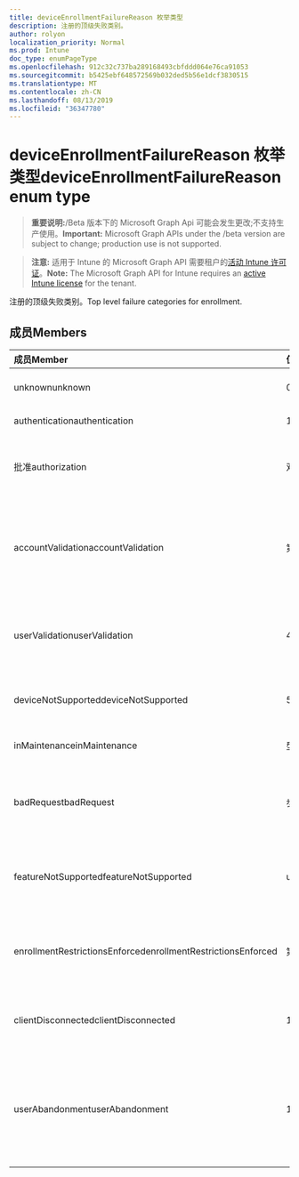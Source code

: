 ```yaml
---
title: deviceEnrollmentFailureReason 枚举类型
description: 注册的顶级失败类别。
author: rolyon
localization_priority: Normal
ms.prod: Intune
doc_type: enumPageType
ms.openlocfilehash: 912c32c737ba289168493cbfddd064e76ca91053
ms.sourcegitcommit: b5425ebf648572569b032ded5b56e1dcf3830515
ms.translationtype: MT
ms.contentlocale: zh-CN
ms.lasthandoff: 08/13/2019
ms.locfileid: "36347780"
---
```

# <a name="deviceenrollmentfailurereason-enum-type"></a><span data-ttu-id="d9f30-103">deviceEnrollmentFailureReason 枚举类型</span><span class="sxs-lookup"><span data-stu-id="d9f30-103">deviceEnrollmentFailureReason enum type</span></span>

> <span data-ttu-id="d9f30-104">**重要说明:**/Beta 版本下的 Microsoft Graph Api 可能会发生更改;不支持生产使用。</span><span class="sxs-lookup"><span data-stu-id="d9f30-104">**Important:** Microsoft Graph APIs under the /beta version are subject to change; production use is not supported.</span></span>

> <span data-ttu-id="d9f30-105">**注意:** 适用于 Intune 的 Microsoft Graph API 需要租户的[活动 Intune 许可证](https://go.microsoft.com/fwlink/?linkid=839381)。</span><span class="sxs-lookup"><span data-stu-id="d9f30-105">**Note:** The Microsoft Graph API for Intune requires an [active Intune license](https://go.microsoft.com/fwlink/?linkid=839381) for the tenant.</span></span>

<span data-ttu-id="d9f30-106">注册的顶级失败类别。</span><span class="sxs-lookup"><span data-stu-id="d9f30-106">Top level failure categories for enrollment.</span></span>

## <a name="members"></a><span data-ttu-id="d9f30-107">成员</span><span class="sxs-lookup"><span data-stu-id="d9f30-107">Members</span></span>
|<span data-ttu-id="d9f30-108">成员</span><span class="sxs-lookup"><span data-stu-id="d9f30-108">Member</span></span>|<span data-ttu-id="d9f30-109">值</span><span class="sxs-lookup"><span data-stu-id="d9f30-109">Value</span></span>|<span data-ttu-id="d9f30-110">说明</span><span class="sxs-lookup"><span data-stu-id="d9f30-110">Description</span></span>|
|:---|:---|:---|
|<span data-ttu-id="d9f30-111">unknown</span><span class="sxs-lookup"><span data-stu-id="d9f30-111">unknown</span></span>|<span data-ttu-id="d9f30-112">0</span><span class="sxs-lookup"><span data-stu-id="d9f30-112">0</span></span>|<span data-ttu-id="d9f30-113">默认值, 失败原因未知。</span><span class="sxs-lookup"><span data-stu-id="d9f30-113">Default value, failure reason is unknown.</span></span>|
|<span data-ttu-id="d9f30-114">authentication</span><span class="sxs-lookup"><span data-stu-id="d9f30-114">authentication</span></span>|<span data-ttu-id="d9f30-115">1</span><span class="sxs-lookup"><span data-stu-id="d9f30-115">1</span></span>|<span data-ttu-id="d9f30-116">身份验证失败</span><span class="sxs-lookup"><span data-stu-id="d9f30-116">Authentication failed</span></span>|
|<span data-ttu-id="d9f30-117">批准</span><span class="sxs-lookup"><span data-stu-id="d9f30-117">authorization</span></span>|<span data-ttu-id="d9f30-118">双面</span><span class="sxs-lookup"><span data-stu-id="d9f30-118">2</span></span>|<span data-ttu-id="d9f30-119">呼叫已通过身份验证, 但未获授权进行注册。</span><span class="sxs-lookup"><span data-stu-id="d9f30-119">Call was authenticated, but not authorized to enroll.</span></span>|
|<span data-ttu-id="d9f30-120">accountValidation</span><span class="sxs-lookup"><span data-stu-id="d9f30-120">accountValidation</span></span>|<span data-ttu-id="d9f30-121">第三章</span><span class="sxs-lookup"><span data-stu-id="d9f30-121">3</span></span>|<span data-ttu-id="d9f30-122">无法验证注册帐户。</span><span class="sxs-lookup"><span data-stu-id="d9f30-122">Failed to validate the account for enrollment.</span></span> <span data-ttu-id="d9f30-123">(帐户被阻止, 未启用注册)</span><span class="sxs-lookup"><span data-stu-id="d9f30-123">(Account blocked, enrollment not enabled)</span></span>|
|<span data-ttu-id="d9f30-124">userValidation</span><span class="sxs-lookup"><span data-stu-id="d9f30-124">userValidation</span></span>|<span data-ttu-id="d9f30-125">4</span><span class="sxs-lookup"><span data-stu-id="d9f30-125">4</span></span>|<span data-ttu-id="d9f30-126">无法验证用户。</span><span class="sxs-lookup"><span data-stu-id="d9f30-126">User could not be validated.</span></span> <span data-ttu-id="d9f30-127">(用户不存在, 缺少许可证)</span><span class="sxs-lookup"><span data-stu-id="d9f30-127">(User does not exist, missing license)</span></span>|
|<span data-ttu-id="d9f30-128">deviceNotSupported</span><span class="sxs-lookup"><span data-stu-id="d9f30-128">deviceNotSupported</span></span>|<span data-ttu-id="d9f30-129">5</span><span class="sxs-lookup"><span data-stu-id="d9f30-129">5</span></span>|<span data-ttu-id="d9f30-130">移动设备管理不支持设备。</span><span class="sxs-lookup"><span data-stu-id="d9f30-130">Device is not supported for mobile device management.</span></span>|
|<span data-ttu-id="d9f30-131">inMaintenance</span><span class="sxs-lookup"><span data-stu-id="d9f30-131">inMaintenance</span></span>|<span data-ttu-id="d9f30-132">型</span><span class="sxs-lookup"><span data-stu-id="d9f30-132">6</span></span>|<span data-ttu-id="d9f30-133">帐户处于维护中。</span><span class="sxs-lookup"><span data-stu-id="d9f30-133">Account is in maintenance.</span></span>|
|<span data-ttu-id="d9f30-134">badRequest</span><span class="sxs-lookup"><span data-stu-id="d9f30-134">badRequest</span></span>|<span data-ttu-id="d9f30-135">步</span><span class="sxs-lookup"><span data-stu-id="d9f30-135">7</span></span>|<span data-ttu-id="d9f30-136">客户端发送了服务无法理解/支持的请求。</span><span class="sxs-lookup"><span data-stu-id="d9f30-136">Client sent a request that is not understood/supported by the service.</span></span>|
|<span data-ttu-id="d9f30-137">featureNotSupported</span><span class="sxs-lookup"><span data-stu-id="d9f30-137">featureNotSupported</span></span>|<span data-ttu-id="d9f30-138">utf-8</span><span class="sxs-lookup"><span data-stu-id="d9f30-138">8</span></span>|<span data-ttu-id="d9f30-139">此帐户不支持此注册使用的功能。</span><span class="sxs-lookup"><span data-stu-id="d9f30-139">Feature(s) used by this enrollment are not supported for this account.</span></span>|
|<span data-ttu-id="d9f30-140">enrollmentRestrictionsEnforced</span><span class="sxs-lookup"><span data-stu-id="d9f30-140">enrollmentRestrictionsEnforced</span></span>|<span data-ttu-id="d9f30-141">第</span><span class="sxs-lookup"><span data-stu-id="d9f30-141">9</span></span>|<span data-ttu-id="d9f30-142">由管理员配置的注册限制阻止了此注册。</span><span class="sxs-lookup"><span data-stu-id="d9f30-142">Enrollment restrictions configured by admin blocked this enrollment.</span></span>|
|<span data-ttu-id="d9f30-143">clientDisconnected</span><span class="sxs-lookup"><span data-stu-id="d9f30-143">clientDisconnected</span></span>|<span data-ttu-id="d9f30-144">10 </span><span class="sxs-lookup"><span data-stu-id="d9f30-144">10</span></span>|<span data-ttu-id="d9f30-145">客户端超时或注册被 enduser 中止。</span><span class="sxs-lookup"><span data-stu-id="d9f30-145">Client timed out or enrollment was aborted by enduser.</span></span>|
|<span data-ttu-id="d9f30-146">userAbandonment</span><span class="sxs-lookup"><span data-stu-id="d9f30-146">userAbandonment</span></span>|<span data-ttu-id="d9f30-147">11x17</span><span class="sxs-lookup"><span data-stu-id="d9f30-147">11</span></span>|<span data-ttu-id="d9f30-148">注册已被 enduser 放弃。</span><span class="sxs-lookup"><span data-stu-id="d9f30-148">Enrollment was abandoned by enduser.</span></span> <span data-ttu-id="d9f30-149">(Enduser 已开始加入, 但无法及时完成它)</span><span class="sxs-lookup"><span data-stu-id="d9f30-149">(Enduser started onboarding but failed to complete it in timely manner)</span></span>|



